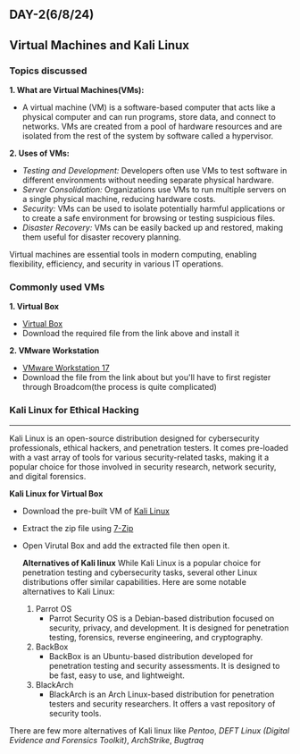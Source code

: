 ## DAY-2(6/8/24)
## Virtual Machines and Kali Linux
### Topics discussed
__1. What are Virtual Machines(VMs):__ 
+ A virtual machine (VM) is a software-based computer that acts like a physical computer and can run programs, store data, and connect to networks. VMs are created from a pool of hardware resources and are isolated from the rest of the system by software called a hypervisor.
  
__2. Uses of VMs:__
* _Testing and Development:_ Developers often use VMs to test software in different environments without needing separate physical hardware.
* _Server Consolidation:_ Organizations use VMs to run multiple servers on a single physical machine, reducing hardware costs.
* _Security:_ VMs can be used to isolate potentially harmful applications or to create a safe environment for browsing or testing suspicious files.
* _Disaster Recovery:_ VMs can be easily backed up and restored, making them useful for disaster recovery planning.
        
Virtual machines are essential tools in modern computing, enabling flexibility, efficiency, and security in various IT operations.

### Commonly used VMs
__1. Virtual Box__
* [Virtual Box](https://www.virtualbox.org/wiki/Downloads)
* Download the required file from the link above and install it

__2. VMware Workstation__
* [VMware Workstation 17](https://www.vmware.com/products/desktop-hypervisor/workstation-and-fusion)
* Download the file from the link about but you'll have to first register through Broadcom(the process is quite complicated)

### Kali Linux for Ethical Hacking
------------------------------------------------------------------------------------------------------------------------------------------
Kali Linux is an open-source distribution designed for cybersecurity professionals, ethical hackers, and penetration testers. It comes pre-loaded with a vast array of tools for various security-related tasks, making it a popular choice for those involved in security research, network security, and digital forensics.

__Kali Linux for Virtual Box__
* Download the pre-built VM of [Kali Linux](https://www.kali.org/get-kali/#kali-virtual-machines)
* Extract the zip file using [7-Zip](https://7-zip.org/download.html)
* Open Virutal Box and add the extracted file then open it.

  __Alternatives of Kali linux__
  While Kali Linux is a popular choice for penetration testing and cybersecurity tasks, several other Linux distributions offer similar capabilities. Here are some notable alternatives to Kali Linux:

  1. Parrot OS
     * Parrot Security OS is a Debian-based distribution focused on security, privacy, and development. It is designed for penetration testing, forensics, reverse engineering, and cryptography.
  2. BackBox
     * BackBox is an Ubuntu-based distribution developed for penetration testing and security assessments. It is designed to be fast, easy to use, and lightweight.
  3. BlackArch
     * BlackArch is an Arch Linux-based distribution for penetration testers and security researchers. It offers a vast repository of security tools.

There are few more alternatives of Kali linux like _Pentoo_, _DEFT Linux (Digital Evidence and Forensics Toolkit)_, _ArchStrike_, _Bugtraq_

  


